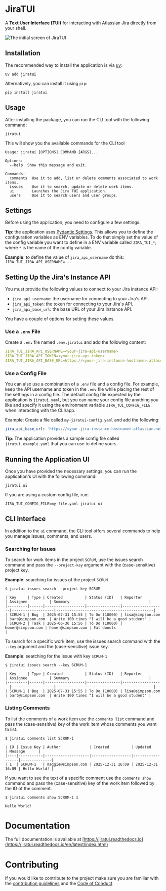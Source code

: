 # JiraTUI

A **Text User Interface (TUI)** for interacting with Atlassian Jira directly from your shell.

![The initial screen of JiraTUI](https://whyisdifficult.github.io/jiratui/assets/img/gallery/app-homepage.png "JiraTUI initial screen")

## Installation

The recommended way to install the application is via [uv](https://docs.astral.sh/uv/):

```shell
uv add jiratui
```

Alternatively, you can install it using `pip`:

```shell
pip install jiratui
```

## Usage

After installing the package, you can run the CLI tool with the following command:

```shell
jiratui
```

This will show you the available commands for the CLI tool

```shell
Usage: jiratui [OPTIONS] COMMAND [ARGS]...

Options:
  --help  Show this message and exit.

Commands:
  comments  Use it to add, list or delete comments associated to work items.
  issues    Use it to search, update or delete work items.
  ui        Launches the Jira TUI application.
  users     Use it to search users and user groups.
```

## Settings

Before using the application, you need to configure a few settings.

**Tip**: the application uses [Pydantic Settings](https://docs.pydantic.dev/latest/concepts/pydantic_settings/). This allows
you to define the configuration variables as ENV variables. To do that simply set the value of the config variable you
want to define in a ENV variable called `JIRA_TUI_*`; where `*` is the name of the config variable.

**Example**: to define the value of `jira_api_username` do this: `JIRA_TUI_JIRA_API_USERNAME=...`

## Setting Up the Jira's Instance API

You must provide the following values to connect to your Jira instance API:

- `jira_api_username`: the username for connecting to your Jira's API.
- `jira_api_token`: the token for connecting to your Jira's API.
- `jira_api_base_url`: the base URL of your Jira instance API.

You have a couple of options for setting these values.

### Use a `.env` File

Create a `.env` file named `.env.jiratui` and add the following content:

```yaml
JIRA_TUI_JIRA_API_USERNAME=<your-jira-api-username>
JIRA_TUI_JIRA_API_TOKEN=<your-jira-api-token>
JIRA_TUI_JIRA_API_BASE_URL=https://<your-jira-instance-hostname>.atlassian.net
```

### Use a Config File

You can also use a combination of a `.env` file and a config file. For example, keep the API username and token in the
`.env` file while placing the rest of the settings in a config file. The default config file expected by the application
is `jiratui.yaml`, but you can name your config file anything you like and specify it using the environment variable
`JIRA_TUI_CONFIG_FILE` when interacting with the CLI/app.

Example: Create a file called `my-jiratui-config.yaml` and add the following:

```yaml
jira_api_base_url: 'https://<your-jira-instance-hostname>.atlassian.net'
```

**Tip**: The application provides a sample config file called `jiratui.example.yaml` that you can use to define yours.

## Running the Application UI

Once you have provided the necessary settings, you can run the application's UI with the following command:

```shell
jiratui ui
```

If you are using a custom config file, run:

```shell
JIRA_TUI_CONFIG_FILE=my-file.yaml jiratui ui
```

## CLI Interface

In addition to the `ui` command, the CLI tool offers several commands to help you manage issues, comments, and users.

### Searching for Issues

To search for work items in the project `SCRUM`, use the issues search command and pass the `--project-key` argument
with the (case-sensitive) project key.

**Example**: searching for issues of the project `SCRUM`

```shell
$ jiratui issues search --project-key SCRUM

| Key     | Type | Created          | Status (ID)   | Reporter          | Assignee          | Summary                                    |
|---------|------|------------------|---------------|-------------------|-------------------|--------------------------------------------|
| SCRUM-1 | Bug  | 2025-07-31 15:55 | To Do (10000) | lisa@simpson.com  | bart@simpson.com  | Write 100 times "I will be a good student" |
| SCRUM-2 | Task | 2025-06-30 15:56 | To Do (10000) | homer@simpson.com | homer@simpson.com | Eat donuts                                 |
```

To search for a specific work item, use the issues search command with the `--key` argument and the (case-sensitive)
issue key.

**Example**: searching for the issue with key `SCRUM-1`

```shell
$ jiratui issues search --key SCRUM-1

| Key     | Type | Created          | Status (ID)   | Reporter          | Assignee          | Summary                                    |
|---------|------|------------------|---------------|-------------------|-------------------|--------------------------------------------|
| SCRUM-1 | Bug  | 2025-07-31 15:55 | To Do (10000) | lisa@simpson.com  | bart@simpson.com  | Write 100 times "I will be a good student" |
```

### Listing Comments

To list the comments of a work item use the `comments list` command and pass the (case-sensitive) key of the work
item whose comments you want to list.

```shell
$ jiratui comments list SCRUM-1

| ID | Issue Key | Author             | Created          | Updated          | Message      |
|----|-----------|--------------------|------------------|------------------|--------------|
| 1  | SCRUM-1   | maggie@simpson.com | 2025-12-31 16:09 | 2025-12-31 16:09 | Hello World! |
```

If you want to see the text of a specific comment use the `comments show` command and pass the (case-sensitive) key of
the work item followed by the ID of the comment.

```shell
$ jiratui comments show SCRUM-1 1

Hello World!
```

# Documentation

The full documentation is available at [https://jiratui.readthedocs.io](https://jiratui.readthedocs.io/en/latest/index.html)

# Contributing

If you would like to contribute to the project make sure you are familiar with the
[contribution guidelines](CONTRIBUTING.md) and the [Code of Conduct](CODE_OF_CONDUCT.md).

